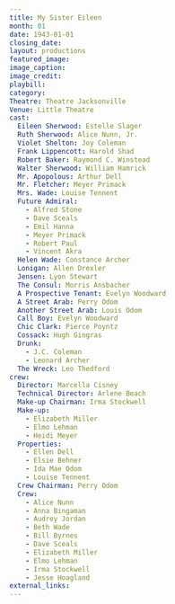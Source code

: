 ```yaml
---
title: My Sister Eileen
month: 01
date: 1943-01-01
closing_date: 
layout: productions
featured_image: 
image_caption:
image_credit:
playbill: 
category: 
Theatre: Theatre Jacksonville
Venue: Little Theatre
cast:
  Eileen Sherwood: Estelle Slager
  Ruth Sherwood: Alice Nunn, Jr.
  Violet Shelton: Joy Coleman
  Frank Lippencott: Harold Shad
  Robert Baker: Raymond C. Winstead
  Walter Sherwood: William Hamrick
  Mr. Apopolous: Arthur Dell
  Mr. Fletcher: Meyer Primack
  Mrs. Wade: Louise Tennent
  Future Admiral:
    - Alfred Stone
    - Dave Sceals
    - Emil Hanna
    - Meyer Primack
    - Robert Paul
    - Vincent Akra
  Helen Wade: Constance Archer
  Lonigan: Allen Drexler
  Jensen: Lyon Stewart
  The Consul: Morris Ansbacher
  A Prospective Tenant: Evelyn Woodward
  A Street Arab: Perry Odom
  Another Street Arab: Louis Odom
  Call Boy: Evelyn Woodward
  Chic Clark: Pierce Poyntz
  Cossack: Hugh Gingras
  Drunk:
    - J.C. Coleman
    - Leonard Archer
  The Wreck: Leo Thedford
crew:
  Director: Marcella Cisney
  Technical Director: Arlene Beach
  Make-up Chairman: Irma Stockwell
  Make-up:
    - Elizabeth Miller
    - Elmo Lehman
    - Heidi Meyer
  Properties:
    - Ellen Dell
    - Elsie Behner
    - Ida Mae Odom
    - Louise Tennent
  Crew Chairman: Perry Odom
  Crew:
    - Alice Nunn
    - Anna Bingaman
    - Audrey Jordan
    - Beth Wade
    - Bill Byrnes
    - Dave Sceals
    - Elizabeth Miller
    - Elmo Lehman
    - Irma Stockwell
    - Jesse Hoagland
external_links:
---
```



